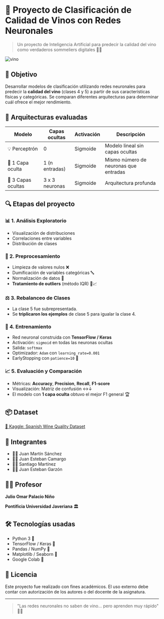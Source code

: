 # 🍷 Proyecto de Clasificación de Calidad de Vinos con Redes Neuronales

> Un proyecto de Inteligencia Artificial para predecir la calidad del vino como verdaderos sommeliers digitales 🍇🧠

![vino](https://img.icons8.com/color/96/wine-bottle.png)

## 🎯 Objetivo

Desarrollar modelos de clasificación utilizando redes neuronales para predecir la **calidad del vino** (clases 4 y 5) a partir de sus características físicas y categóricas. Se comparan diferentes arquitecturas para determinar cuál ofrece el mejor rendimiento.

## 🧪 Arquitecturas evaluadas

| Modelo             | Capas ocultas  | Activación | Descripción                           |
| ------------------ | -------------- | ---------- | ------------------------------------- |
| 💡 Perceptrón      | 0              | Sigmoide   | Modelo lineal sin capas ocultas       |
| 🧱 1 Capa oculta   | 1 (n entradas) | Sigmoide   | Mismo número de neuronas que entradas |
| 🧠 3 Capas ocultas | 3 x 3 neuronas | Sigmoide   | Arquitectura profunda                 |

## 🔍 Etapas del proyecto

### 📊 1. Análisis Exploratorio

* Visualización de distribuciones
* Correlaciones entre variables
* Distribución de clases

### 🧹 2. Preprocesamiento

* Limpieza de valores nulos ❌
* Dumificación de variables categóricas 🔤
* Normalización de datos 📏
* **Tratamiento de outliers** (método IQR) 🚫📈

### ⚖️ 3. Rebalanceo de Clases

* La clase 5 fue subrepresentada.
* Se **triplicaron los ejemplos** de clase 5 para igualar la clase 4.

### 🧠 4. Entrenamiento

* Red neuronal construida con **TensorFlow / Keras**
* Activación: `sigmoid` en todas las neuronas ocultas
* Salida: `softmax`
* Optimizador: `Adam` con `learning_rate=0.001`
* EarlyStopping con `patience=10` 🔁

### 📈 5. Evaluación y Comparación

* Métricas: **Accuracy**, **Precision**, **Recall**, **F1-score**
* Visualización: Matriz de confusión ↔↓
* El modelo con **1 capa oculta** obtuvo el mejor F1 general 🏆

## 📦 Dataset

[📂 Kaggle: Spanish Wine Quality Dataset](https://www.kaggle.com/datasets/fedesoriano/spanish-wine-quality-dataset)

## 👥 Integrantes

* 👨‍💻 Juan Martín Sánchez
* 👨‍💻 Juan Esteban Camargo
* 👨‍💻 Santiago Martínez
* 👨‍💻 Juan Esteban Garzón

## 👨‍🏫 Profesor

**Julio Omar Palacio Niño**

**Pontificia Universidad Javeriana** 🏛️

## 🛠 Tecnologías usadas

* Python 3 🐍
* TensorFlow / Keras 🤖
* Pandas / NumPy 🧮
* Matplotlib / Seaborn 🎨
* Google Colab 🚀

## 📝 Licencia

Este proyecto fue realizado con fines académicos. El uso externo debe contar con autorización de los autores o del docente de la asignatura.

---

> "Las redes neuronales no saben de vino... pero aprenden muy rápido" 🍷🧠

